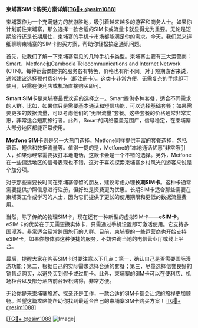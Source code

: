 **柬埔寨SIM卡购买方案详解[[TG💪+ @esim1088](https://t.me/s/esim1088)]**

柬埔寨作为一个充满魅力的旅游胜地，吸引着越来越多的游客和商务人士。如果你计划前往柬埔寨，那么选择一款合适的SIM卡或流量卡就显得尤为重要。无论是短期旅行还是长期居住，柬埔寨的手机卡市场都能满足你的需求。今天，我们就来详细聊聊柬埔寨的SIM卡购买方案，帮助你轻松搞定通讯问题。

首先，让我们了解一下柬埔寨常见的几种手机卡类型。柬埔寨主要有三大运营商：Smart、Metfone和Cambodia Telecommunications and Internet Network (CTN)。每种运营商提供的服务各有特色，价格也有所不同。对于短期游客来说，通常建议选择预付费SIM卡（即注册卡）。这类卡非常方便，无需复杂的手续即可使用，只需在便利店或机场直接购买即可。

**Smart SIM卡**是柬埔寨最受欢迎的选择之一。Smart提供多种套餐，适合不同需求的人群。比如，如果你只是需要基本通话和短信功能，可以选择基础套餐；如果需要更多的数据流量，可以考虑他们的“无限流量”套餐。这些套餐的价格通常非常实惠，非常适合短期旅行者。此外，Smart的网络覆盖范围广，信号稳定，在柬埔寨大部分地区都能正常使用。

**Metfone SIM卡**则是另一大热门选择。Metfone同样提供丰富的套餐选择，包括语音、短信和数据流量等。值得一提的是，Metfone的“本地通话优惠”非常吸引人，如果你经常需要拨打本地电话，这款卡会是一个不错的选择。另外，Metfone在一些偏远地区的信号表现也不错，这对于喜欢探索柬埔寨乡村风光的游客来说是个加分项。

对于那些需要长时间在柬埔寨停留的朋友，建议考虑办理**长期SIM卡**。这种卡通常需要提供护照信息进行注册，但好处是资费更为优惠。长期SIM卡适合那些需要在柬埔寨工作或学习的人士，因为它们提供了更长的使用期限和更低的数据流量费用。

当然，除了传统的物理SIM卡，现在还有一种新型的虚拟SIM卡——**eSIM卡**。eSIM卡的优势在于无需更换实体卡，只需通过手机设置即可激活使用。它支持多国漫游，非常适合经常跨国旅行的人群。目前，柬埔寨的一些运营商也开始支持eSIM卡，如果你想体验这种便捷的服务，不妨咨询当地的电信营业厅或线上平台。

最后，提醒大家在购买SIM卡时要注意以下几点：第一，确认自己是否需要国际漫游功能；第二，根据自己的实际需求选择合适的套餐；第三，尽量选择信誉良好的销售点购买，以避免买到假卡或过期卡。此外，柬埔寨的SIM卡可以在便利店、机场柜台以及部分酒店前台轻松购得，非常方便。

无论你是来柬埔寨旅游、探亲还是工作，一款合适的SIM卡都会让您的旅程更加顺畅。希望这篇攻略能帮助你找到最适合自己的柬埔寨SIM卡购买方案！[[TG💪+ @esim1088](https://t.me/s/esim1088)]

[[TG💪+ @esim1088](https://t.me/s/esim1088) ![Image](https://i.postimg.cc/4NQfJmqS/Snipaste-2025-05-13-00-14-12.png)]
